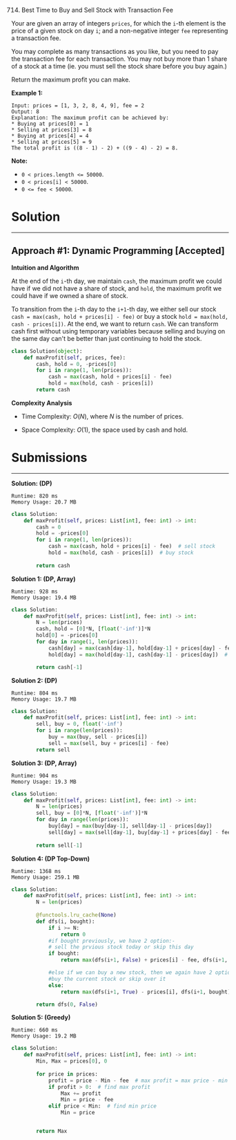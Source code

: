714. Best Time to Buy and Sell Stock with Transaction Fee

Your are given an array of integers `prices`, for which the `i`-th element is the price of a given stock on day `i`; and a non-negative integer `fee` representing a transaction fee.

You may complete as many transactions as you like, but you need to pay the transaction fee for each transaction. You may not buy more than 1 share of a stock at a time (ie. you must sell the stock share before you buy again.)

Return the maximum profit you can make.

**Example 1:**
```
Input: prices = [1, 3, 2, 8, 4, 9], fee = 2
Output: 8
Explanation: The maximum profit can be achieved by:
* Buying at prices[0] = 1
* Selling at prices[3] = 8
* Buying at prices[4] = 4
* Selling at prices[5] = 9
The total profit is ((8 - 1) - 2) + ((9 - 4) - 2) = 8.
```

**Note:**

* `0 < prices.length <= 50000`.
* `0 < prices[i] < 50000`.
* `0 <= fee < 50000`.

# Solution
---
## Approach #1: Dynamic Programming [Accepted]
**Intuition and Algorithm**

At the end of the `i`-th day, we maintain `cash`, the maximum profit we could have if we did not have a share of stock, and `hold`, the maximum profit we could have if we owned a share of stock.

To transition from the `i`-th day to the `i+1`-th day, we either sell our stock `cash = max(cash, hold + prices[i] - fee)` or buy a stock `hold = max(hold, cash - prices[i])`. At the end, we want to return `cash`. We can transform cash first without using temporary variables because selling and buying on the same day can't be better than just continuing to hold the stock.

```Python
class Solution(object):
    def maxProfit(self, prices, fee):
        cash, hold = 0, -prices[0]
        for i in range(1, len(prices)):
            cash = max(cash, hold + prices[i] - fee)
            hold = max(hold, cash - prices[i])
        return cash
```

**Complexity Analysis**

* Time Complexity: $O(N)$, where $N$ is the number of prices.

* Space Complexity: $O(1)$, the space used by cash and hold.

# Submissions
---
**Solution: (DP)**
```
Runtime: 820 ms
Memory Usage: 20.7 MB
```
```python
class Solution:
    def maxProfit(self, prices: List[int], fee: int) -> int:
        cash = 0
        hold = -prices[0]
        for i in range(1, len(prices)):
            cash = max(cash, hold + prices[i] - fee)  # sell stock
            hold = max(hold, cash - prices[i])  # buy stock
            
        return cash
```

**Solution 1: (DP, Array)**
```
Runtime: 928 ms
Memory Usage: 19.4 MB
```
```python
class Solution:
    def maxProfit(self, prices: List[int], fee: int) -> int:
        N = len(prices)
        cash, hold = [0]*N, [float('-inf')]*N
        hold[0] = -prices[0]
        for day in range(1, len(prices)):
            cash[day] = max(cash[day-1], hold[day-1] + prices[day] - fee)  # sell stock
            hold[day] = max(hold[day-1], cash[day-1] - prices[day])  # buy stock

        return cash[-1]
```

**Solution 2: (DP)**
```
Runtime: 804 ms
Memory Usage: 19.7 MB
```
```python
class Solution:
    def maxProfit(self, prices: List[int], fee: int) -> int:
        sell, buy = 0, float('-inf')
        for i in range(len(prices)):
            buy = max(buy, sell - prices[i])
            sell = max(sell, buy + prices[i] - fee)
        return sell
```

**Solution 3: (DP, Array)**
```
Runtime: 904 ms
Memory Usage: 19.3 MB
```
```python
class Solution:
    def maxProfit(self, prices: List[int], fee: int) -> int:
        N = len(prices)
        sell, buy = [0]*N, [float('-inf')]*N
        for day in range(len(prices)):
            buy[day] = max(buy[day-1], sell[day-1] - prices[day])
            sell[day] = max(sell[day-1], buy[day-1] + prices[day] - fee)
            
        return sell[-1]
```

**Solution 4: (DP Top-Down)**
```
Runtime: 1368 ms
Memory Usage: 259.1 MB
```
```python
class Solution:
    def maxProfit(self, prices: List[int], fee: int) -> int:
        N = len(prices)
        
        @functools.lru_cache(None)
        def dfs(i, bought):
            if i >= N:
                return 0
            #if bought previously, we have 2 option:-
            # sell the prvious stock today or skip this day
            if bought:
                return max(dfs(i+1, False) + prices[i] - fee, dfs(i+1, bought))

            #else if we can buy a new stock, then we again have 2 option:-
            #buy the current stock or skip over it
            else:
                return max(dfs(i+1, True) - prices[i], dfs(i+1, bought))

        return dfs(0, False)
```

**Solution 5: (Greedy)**
```
Runtime: 660 ms
Memory Usage: 19.2 MB
```
```python
class Solution:
    def maxProfit(self, prices: List[int], fee: int) -> int:
        Min, Max = prices[0], 0
    
        for price in prices:
            profit = price - Min - fee  # max profit = max price - min price
            if profit > 0:  # find max profit
                Max += profit
                Min = price - fee
            elif price < Min:  # find min price
                Min = price


        return Max
```